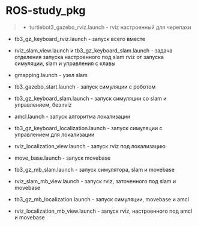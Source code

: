 # ROS-study_pkg

> * turtlebot3_gazebo_rviz.launch - rviz настроенный для черепахи  
* tb3_gz_keyboard_rviz.launch - запуск всего вместе  
* rviz_slam_view.launch и tb3_gz_keyboard_slam.launch - задача отделения запуска настроенного под slam rviz от запуска симуляции, slam и управления с клавы  
* gmapping.launch - узел slam  
* tb3_gazebo_start.launch - запуск симуляции с роботом  
* tb3_gz_keyboard_slam.launch - запуск симуляции со slam и управлением, без rviz  
* amcl.launch - запуск алгоритма локализации  
* tb3_gz_keyboard_localization.launch - запуск симуляции с управлением для локализации  
* rviz_localization_view.launch - запуск rviz под локализацию  

* move_base.launch - запуск movebase  
* tb3_gz_mb_slam.launch - запуск симулятора, slam и movebase  
* rviz_slam_mb_view.launch - запуск rviz, заточенного под slam и movebase  
* tb3_gz_mb_localization.launch - запуск симуляции, movebase и amcl  
* rviz_localization_mb_view.launch - запуск rviz, настроенного под amcl и movebase  
